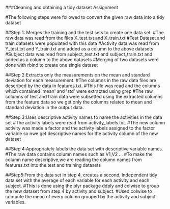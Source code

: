 ###Cleaning and obtaining a tidy dataset Assignment

#The following steps were followed to convert the given raw data into a tidy dataset

##Step 1: Merges the training and the test sets to create one data set.
#The raw data was read from the files X_test.txt and X_train.txt
#Test Dataset and train datasets were populated with this data
#Activity data was read from  Y_test.txt and Y_train.txt and added as a column to the above datasets
#Subject data was read from subject_test.txt and subject_train.txt and added as a column to the above datasets
#Merging of two datasets were done with rbind to create one single dataset

##Step 2:Extracts only the measurements on the mean and standard deviation for each measurement.
#The columns in the raw data files are described by the data in features.txt.
#This file was read and the columns which contained 'mean' and 'std' were extracted using grep 
#The raw columns of test and train data were subsetted using the extracted columns from the feature data so we get only the columns related to mean and standard deviation in the output data.

##Step 3:Uses descriptive activity names to name the activities in the data set
#The activity labels were read from activity_labels.txt.
#The new column activity was made a factor and the activity labels assigned to the factor variable so nwe get descriptive names for the activity column of the new dataset

##Step 4:Appropriately labels the data set with descriptive variable names.
#The raw data contains column names such as V1,V2 ...
#To make the column name descriptive,we are reading the column names from features.txt into the test and training datasets

##Step5:From the data set in step 4, creates a second, independent tidy data set with the average of each variable for each activity and each subject.
#This is done using the plyr package ddply and colwise to group the new dataset from step 4 by activity and subject.
#Used colwise to compute the mean of every column grouped by the activity and subject variables.


